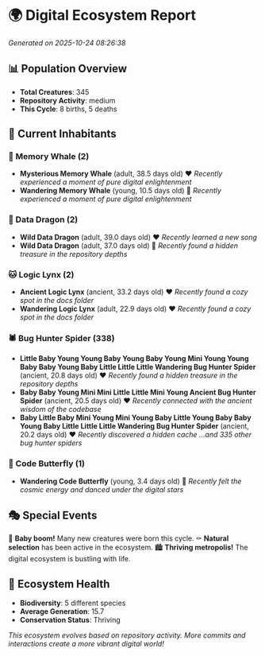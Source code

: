 # 🌍 Digital Ecosystem Report
*Generated on 2025-10-24 08:26:38*

## 📊 Population Overview
- **Total Creatures**: 345
- **Repository Activity**: medium
- **This Cycle**: 8 births, 5 deaths

## 👥 Current Inhabitants

### 🐋 Memory Whale (2)
- **Mysterious Memory Whale** (adult, 38.5 days old) ❤️
  *Recently experienced a moment of pure digital enlightenment*
- **Wandering Memory Whale** (young, 10.5 days old) 💚
  *Recently experienced a moment of pure digital enlightenment*

### 🐉 Data Dragon (2)
- **Wild Data Dragon** (adult, 39.0 days old) ❤️
  *Recently learned a new song*
- **Wild Data Dragon** (adult, 37.0 days old) 💛
  *Recently found a hidden treasure in the repository depths*

### 🐱 Logic Lynx (2)
- **Ancient Logic Lynx** (ancient, 33.2 days old) ❤️
  *Recently found a cozy spot in the docs folder*
- **Wandering Logic Lynx** (adult, 22.9 days old) ❤️
  *Recently found a cozy spot in the docs folder*

### 🕷️ Bug Hunter Spider (338)
- **Little Baby Young Young Baby Young Baby Young Mini Young Young Baby Baby Young Baby Little Little Little Wandering Bug Hunter Spider** (ancient, 20.8 days old) ❤️
  *Recently found a hidden treasure in the repository depths*
- **Baby Baby Young Mini Mini Little Little Mini Young Ancient Bug Hunter Spider** (ancient, 20.5 days old) ❤️
  *Recently connected with the ancient wisdom of the codebase*
- **Baby Little Baby Mini Young Mini Young Baby Little Young Baby Baby Young Baby Little Little Little Wandering Bug Hunter Spider** (ancient, 20.2 days old) ❤️
  *Recently discovered a hidden cache*
  *...and 335 other bug hunter spiders*

### 🦋 Code Butterfly (1)
- **Wandering Code Butterfly** (young, 3.4 days old) 💚
  *Recently felt the cosmic energy and danced under the digital stars*

## 🎭 Special Events

🎉 **Baby boom!** Many new creatures were born this cycle.
⚰️ **Natural selection** has been active in the ecosystem.
🏙️ **Thriving metropolis!** The digital ecosystem is bustling with life.

## 🔬 Ecosystem Health
- **Biodiversity**: 5 different species
- **Average Generation**: 15.7
- **Conservation Status**: Thriving

*This ecosystem evolves based on repository activity. More commits and interactions create a more vibrant digital world!*